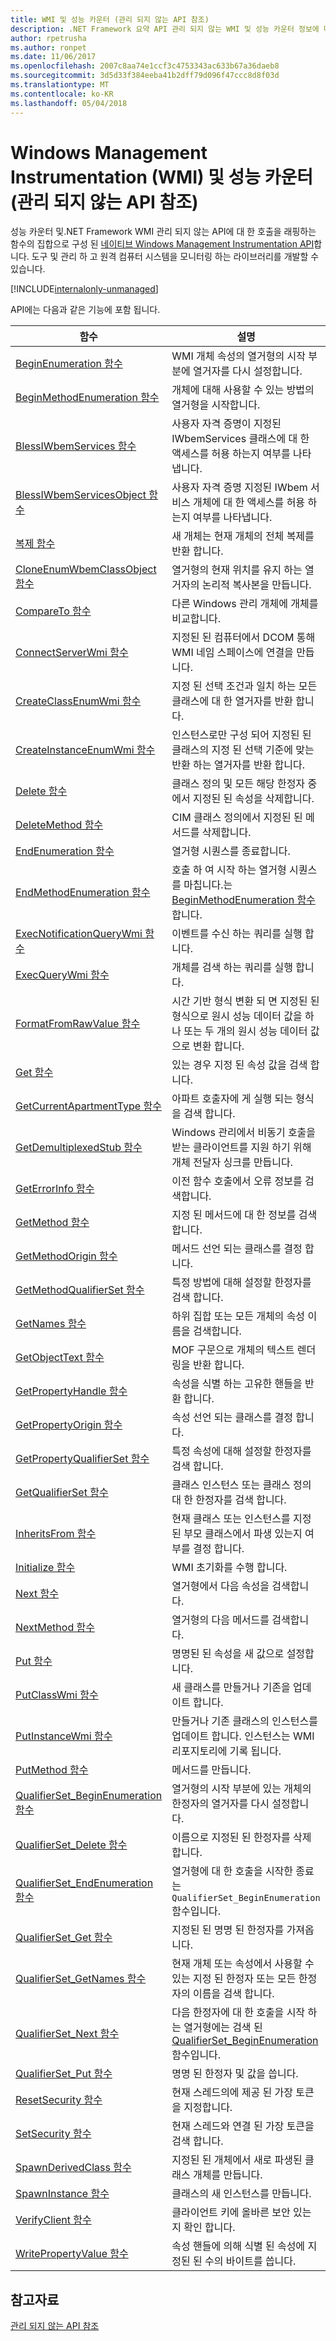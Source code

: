 ```yaml
---
title: WMI 및 성능 카운터 (관리 되지 않는 API 참조)
description: .NET Framework 요약 API 관리 되지 않는 WMI 및 성능 카운터 정보에 대 한 합니다.
author: rpetrusha
ms.author: ronpet
ms.date: 11/06/2017
ms.openlocfilehash: 2007c8aa74e1ccf3c4753343ac633b67a36daeb8
ms.sourcegitcommit: 3d5d33f384eeba41b2dff79d096f47ccc8d8f03d
ms.translationtype: MT
ms.contentlocale: ko-KR
ms.lasthandoff: 05/04/2018
---
```

# <a name="windows-management-instrumentation-wmi-and-performance-counters-unmanaged-api-reference"></a>Windows Management Instrumentation (WMI) 및 성능 카운터 (관리 되지 않는 API 참조)

성능 카운터 및.NET Framework WMI 관리 되지 않는 API에 대 한 호출을 래핑하는 함수의 집합으로 구성 된 [네이티브 Windows Management Instrumentation API](https://msdn.microsoft.com/library/aa389276(v=vs.85).aspx)합니다. 도구 및 관리 하 고 원격 컴퓨터 시스템을 모니터링 하는 라이브러리를 개발할 수 있습니다.

[!INCLUDE[internalonly-unmanaged](../../../../includes/internalonly-unmanaged.md)]
  
API에는 다음과 같은 기능에 포함 됩니다.

| 함수 | 설명 |
|---------|---------|
| [BeginEnumeration 함수](beginenumeration.md) | WMI 개체 속성의 열거형의 시작 부분에 열거자를 다시 설정합니다. |
| [BeginMethodEnumeration 함수](beginmethodenumeration.md) |  개체에 대해 사용할 수 있는 방법의 열거형을 시작합니다. |
| [BlessIWbemServices 함수](blessiwbemservices.md) | 사용자 자격 증명이 지정된 IWbemServices 클래스에 대 한 액세스를 허용 하는지 여부를 나타냅니다. |
| [BlessIWbemServicesObject 함수](blessiwbemservicesobject.md) | 사용자 자격 증명 지정된 IWbem 서비스 개체에 대 한 액세스를 허용 하는지 여부를 나타냅니다. |
| [복제 함수](clone.md) | 새 개체는 현재 개체의 전체 복제를 반환 합니다. |
| [CloneEnumWbemClassObject 함수](cloneenumwbemclassobject.md) | 열거형의 현재 위치를 유지 하는 열거자의 논리적 복사본을 만듭니다. |
| [CompareTo 함수](compareto.md) | 다른 Windows 관리 개체에 개체를 비교합니다. |
| [ConnectServerWmi 함수](connectserverwmi.md) | 지정된 된 컴퓨터에서 DCOM 통해 WMI 네임 스페이스에 연결을 만듭니다. |
| [CreateClassEnumWmi 함수](createclassenumwmi.md) | 지정 된 선택 조건과 일치 하는 모든 클래스에 대 한 열거자를 반환 합니다. |
| [CreateInstanceEnumWmi 함수](createinstanceenumwmi.md) | 인스턴스로만 구성 되어 지정된 된 클래스의 지정 된 선택 기준에 맞는 반환 하는 열거자를 반환 합니다. |
| [Delete 함수](delete.md) | 클래스 정의 및 모든 해당 한정자 중에서 지정된 된 속성을 삭제합니다. |
| [DeleteMethod 함수](deletemethod.md) | CIM 클래스 정의에서 지정된 된 메서드를 삭제합니다. |
| [EndEnumeration 함수](endenumeration.md) | 열거형 시퀀스를 종료합니다. | 
| [EndMethodEnumeration 함수](endmethodenumeration.md) | 호출 하 여 시작 하는 열거형 시퀀스를 마칩니다.는 [BeginMethodEnumeration 함수](beginmethodenumeration.md)합니다. |
| [ExecNotificationQueryWmi 함수](execnotificationquerywmi.md) | 이벤트를 수신 하는 쿼리를 실행 합니다. |
| [ExecQueryWmi 함수](execquerywmi.md) | 개체를 검색 하는 쿼리를 실행 합니다. |
| [FormatFromRawValue 함수](formatfromrawvalue.md) | 시간 기반 형식 변환 되 면 지정된 된 형식으로 원시 성능 데이터 값을 하나 또는 두 개의 원시 성능 데이터 값으로 변환 합니다. | 
| [Get 함수](get.md) | 있는 경우 지정 된 속성 값을 검색 합니다. |
| [GetCurrentApartmentType 함수](getcurrentapartmenttype.md) | 아파트 호출자에 게 실행 되는 형식을 검색 합니다. |
| [GetDemultiplexedStub 함수](getdemultiplexedstub.md) | Windows 관리에서 비동기 호출을 받는 클라이언트를 지원 하기 위해 개체 전달자 싱크를 만듭니다. |
| [GetErrorInfo 함수](geterrorinfo.md) | 이전 함수 호출에서 오류 정보를 검색합니다. | 
| [GetMethod 함수](getmethod.md) | 지정 된 메서드에 대 한 정보를 검색합니다. | 
| [GetMethodOrigin 함수](getmethodorigin.md) | 메서드 선언 되는 클래스를 결정 합니다. |
| [GetMethodQualifierSet 함수](getmethodqualifierset.md) | 특정 방법에 대해 설정할 한정자를 검색 합니다. |
| [GetNames 함수](getnames.md) | 하위 집합 또는 모든 개체의 속성 이름을 검색합니다. |
| [GetObjectText 함수](getobjecttext.md) | MOF 구문으로 개체의 텍스트 렌더링을 반환 합니다. | 
| [GetPropertyHandle 함수](getpropertyhandle.md) | 속성을 식별 하는 고유한 핸들을 반환 합니다. |
| [GetPropertyOrigin 함수](getpropertyorigin.md) | 속성 선언 되는 클래스를 결정 합니다. |
| [GetPropertyQualifierSet 함수](getpropertyqualifierset.md) | 특정 속성에 대해 설정할 한정자를 검색 합니다.  |
| [GetQualifierSet 함수](getqualifierset.md) | 클래스 인스턴스 또는 클래스 정의 대 한 한정자를 검색 합니다. |
| [InheritsFrom 함수](inheritsfrom.md) | 현재 클래스 또는 인스턴스를 지정 된 부모 클래스에서 파생 있는지 여부를 결정 합니다. |
| [Initialize 함수](initialize.md) | WMI 초기화를 수행 합니다. |
| [Next 함수](next.md) | 열거형에서 다음 속성을 검색합니다. | 
| [NextMethod 함수](nextmethod.md) | 열거형의 다음 메서드를 검색합니다. |
| [Put 함수](put.md) | 명명된 된 속성을 새 값으로 설정합니다. |
| [PutClassWmi 함수](putclasswmi.md) | 새 클래스를 만들거나 기존을 업데이트 합니다. |
| [PutInstanceWmi 함수](putinstancewmi.md) | 만들거나 기존 클래스의 인스턴스를 업데이트 합니다. 인스턴스는 WMI 리포지토리에 기록 됩니다. |
| [PutMethod 함수](putmethod.md) | 메서드를 만듭니다. |
| [QualifierSet_BeginEnumeration 함수](qualifierset-beginenumeration.md) | 열거형의 시작 부분에 있는 개체의 한정자의 열거자를 다시 설정합니다. |
| [QualifierSet_Delete 함수](qualifierset-delete.md) | 이름으로 지정된 된 한정자를 삭제합니다.  |
| [QualifierSet_EndEnumeration 함수](qualifierset-endenumeration.md) | 열거형에 대 한 호출을 시작한 종료는 `QualifierSet_BeginEnumeration` 함수입니다. |
| [QualifierSet_Get 함수](qualifierset-get.md) | 지정된 된 명명 된 한정자를 가져옵니다.  |
| [QualifierSet_GetNames 함수](qualifierset-getnames.md) | 현재 개체 또는 속성에서 사용할 수 있는 지정 된 한정자 또는 모든 한정자의 이름을 검색 합니다. |
| [QualifierSet_Next 함수](qualifierset-next.md) | 다음 한정자에 대 한 호출을 시작 하는 열거형에는 검색 된 [QualifierSet_BeginEnumeration](qualifierset-beginenumeration.md) 함수입니다. |
| [QualifierSet_Put 함수](qualifierset-put.md) | 명명 된 한정자 및 값을 씁니다. |
| [ResetSecurity 함수](resetsecurity.md) | 현재 스레드의에 제공 된 가장 토큰을 지정합니다. |
| [SetSecurity 함수](setsecurity.md) | 현재 스레드와 연결 된 가장 토큰을 검색 합니다. |
| [SpawnDerivedClass 함수](spawnderivedclass.md) | 지정된 된 개체에서 새로 파생된 클래스 개체를 만듭니다. | 
| [SpawnInstance 함수](spawninstance.md) | 클래스의 새 인스턴스를 만듭니다. |   
| [VerifyClient 함수](verifyclientkey.md) | 클라이언트 키에 올바른 보안 있는지 확인 합니다. |
| [WritePropertyValue 함수](writepropertyvalue.md) | 속성 핸들에 의해 식별 된 속성에 지정된 된 수의 바이트를 씁니다. |

 ## <a name="see-also"></a>참고자료
[관리 되지 않는 API 참조](../index.md) 

